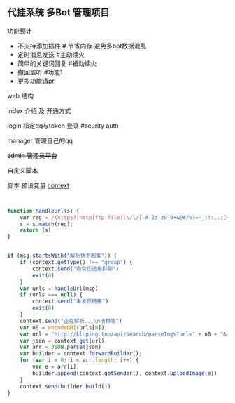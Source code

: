 ## 代挂系统 多Bot 管理项目

功能预计

- 不支持添加插件 # 节省内存 避免多bot数据混乱
- 定时消息发送 #主动续火
- 简单的关键词回复 #被动续火
- 撤回监听 #功能1
- 更多功能请pr

web 结构

index 介绍 及 开通方式

login 指定qq与token 登录 #scurity auth

manager 管理自己的qq

~~admin 管理员平台~~


自定义脚本

脚本 预设变量 [context](src/main/java/io/github/gdpl2112/dg_bot/service/script/ScriptContext.java)

```javascript


function handleUrl(s) {
    var reg = /(https?|http|ftp|file):\/\/[-A-Za-z0-9+&@#/%?=~_|!:,.;]+[-A-Za-z0-9+&@#/%=~_|]/g;
    s = s.match(reg);
    return (s)
}


if (msg.startsWith("解析快手图集")) {
    if (context.getType() !== "group") {
        context.send("命令仅适用群聊")
        exit(0)
    }
    var urls = handleUrl(msg)
    if (urls === null) {
        context.send("未发现链接")
        exit(0)
    }
    context.send("正在解析...\n请稍等")
    var u0 = encodeURI(urls[0]);
    var url = "http://kloping.top/api/search/parseImgs?url=" + u0 + "&type=ks"
    var json = context.get(url);
    var arr = JSON.parse(json)
    var builder = context.forwardBuilder();
    for (var i = 0; i < arr.length; i++) {
        var e = arr[i];
        builder.append(context.getSender(), context.uploadImage(e))
    }
    context.send(builder.build())
}
```